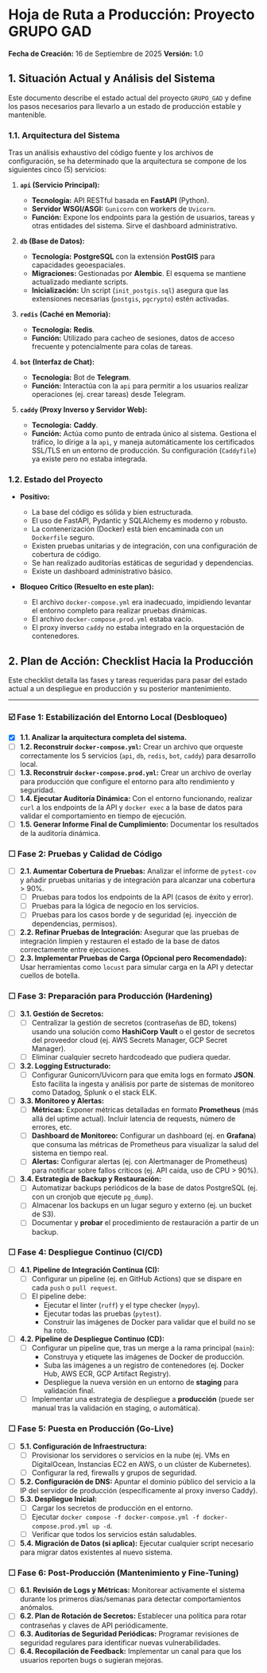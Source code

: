# Hoja de Ruta a Producción: Proyecto GRUPO GAD

**Fecha de Creación:** 16 de Septiembre de 2025
**Versión:** 1.0

## 1. Situación Actual y Análisis del Sistema

Este documento describe el estado actual del proyecto `GRUPO_GAD` y define los pasos necesarios para llevarlo a un estado de producción estable y mantenible.

### 1.1. Arquitectura del Sistema

Tras un análisis exhaustivo del código fuente y los archivos de configuración, se ha determinado que la arquitectura se compone de los siguientes cinco (5) servicios:

1.  **`api` (Servicio Principal):**
    *   **Tecnología:** API RESTful basada en **FastAPI** (Python).
    *   **Servidor WSGI/ASGI:** `Gunicorn` con workers de `Uvicorn`.
    *   **Función:** Expone los endpoints para la gestión de usuarios, tareas y otras entidades del sistema. Sirve el dashboard administrativo.

2.  **`db` (Base de Datos):**
    *   **Tecnología:** **PostgreSQL** con la extensión **PostGIS** para capacidades geoespaciales.
    *   **Migraciones:** Gestionadas por **Alembic**. El esquema se mantiene actualizado mediante scripts.
    *   **Inicialización:** Un script (`init_postgis.sql`) asegura que las extensiones necesarias (`postgis`, `pgcrypto`) estén activadas.

3.  **`redis` (Caché en Memoria):**
    *   **Tecnología:** **Redis**.
    *   **Función:** Utilizado para cacheo de sesiones, datos de acceso frecuente y potencialmente para colas de tareas.

4.  **`bot` (Interfaz de Chat):**
    *   **Tecnología:** Bot de **Telegram**.
    *   **Función:** Interactúa con la `api` para permitir a los usuarios realizar operaciones (ej. crear tareas) desde Telegram.

5.  **`caddy` (Proxy Inverso y Servidor Web):**
    *   **Tecnología:** **Caddy**.
    *   **Función:** Actúa como punto de entrada único al sistema. Gestiona el tráfico, lo dirige a la `api`, y maneja automáticamente los certificados SSL/TLS en un entorno de producción. Su configuración (`Caddyfile`) ya existe pero no estaba integrada.

### 1.2. Estado del Proyecto

*   **Positivo:**
    *   La base del código es sólida y bien estructurada.
    *   El uso de FastAPI, Pydantic y SQLAlchemy es moderno y robusto.
    *   La contenerización (Docker) está bien encaminada con un `Dockerfile` seguro.
    *   Existen pruebas unitarias y de integración, con una configuración de cobertura de código.
    *   Se han realizado auditorías estáticas de seguridad y dependencias.
    *   Existe un dashboard administrativo básico.

*   **Bloqueo Crítico (Resuelto en este plan):**
    *   El archivo `docker-compose.yml` era inadecuado, impidiendo levantar el entorno completo para realizar pruebas dinámicas.
    *   El archivo `docker-compose.prod.yml` estaba vacío.
    *   El proxy inverso `caddy` no estaba integrado en la orquestación de contenedores.

## 2. Plan de Acción: Checklist Hacia la Producción

Este checklist detalla las fases y tareas requeridas para pasar del estado actual a un despliegue en producción y su posterior mantenimiento.

---

### ☑️ **Fase 1: Estabilización del Entorno Local (Desbloqueo)**

*   [x] **1.1. Analizar la arquitectura completa del sistema.**
*   [ ] **1.2. Reconstruir `docker-compose.yml`:** Crear un archivo que orqueste correctamente los 5 servicios (`api`, `db`, `redis`, `bot`, `caddy`) para desarrollo local.
*   [ ] **1.3. Reconstruir `docker-compose.prod.yml`:** Crear un archivo de overlay para producción que configure el entorno para alto rendimiento y seguridad.
*   [ ] **1.4. Ejecutar Auditoría Dinámica:** Con el entorno funcionando, realizar `curl` a los endpoints de la API y `docker exec` a la base de datos para validar el comportamiento en tiempo de ejecución.
*   [ ] **1.5. Generar Informe Final de Cumplimiento:** Documentar los resultados de la auditoría dinámica.

### ☐ **Fase 2: Pruebas y Calidad de Código**

*   [ ] **2.1. Aumentar Cobertura de Pruebas:** Analizar el informe de `pytest-cov` y añadir pruebas unitarias y de integración para alcanzar una cobertura > 90%.
    *   [ ] Pruebas para todos los endpoints de la API (casos de éxito y error).
    *   [ ] Pruebas para la lógica de negocio en los servicios.
    *   [ ] Pruebas para los casos borde y de seguridad (ej. inyección de dependencias, permisos).
*   [ ] **2.2. Refinar Pruebas de Integración:** Asegurar que las pruebas de integración limpien y restauren el estado de la base de datos correctamente entre ejecuciones.
*   [ ] **2.3. Implementar Pruebas de Carga (Opcional pero Recomendado):** Usar herramientas como `locust` para simular carga en la API y detectar cuellos de botella.

### ☐ **Fase 3: Preparación para Producción (Hardening)**

*   [ ] **3.1. Gestión de Secretos:**
    *   [ ] Centralizar la gestión de secretos (contraseñas de BD, tokens) usando una solución como **HashiCorp Vault** o el gestor de secretos del proveedor cloud (ej. AWS Secrets Manager, GCP Secret Manager).
    *   [ ] Eliminar cualquier secreto hardcodeado que pudiera quedar.
*   [ ] **3.2. Logging Estructurado:**
    *   [ ] Configurar Gunicorn/Uvicorn para que emita logs en formato **JSON**. Esto facilita la ingesta y análisis por parte de sistemas de monitoreo como Datadog, Splunk o el stack ELK.
*   [ ] **3.3. Monitoreo y Alertas:**
    *   [ ] **Métricas:** Exponer métricas detalladas en formato **Prometheus** (más allá del uptime actual). Incluir latencia de requests, número de errores, etc.
    *   [ ] **Dashboard de Monitoreo:** Configurar un dashboard (ej. en **Grafana**) que consuma las métricas de Prometheus para visualizar la salud del sistema en tiempo real.
    *   [ ] **Alertas:** Configurar alertas (ej. con Alertmanager de Prometheus) para notificar sobre fallos críticos (ej. API caída, uso de CPU > 90%).
*   [ ] **3.4. Estrategia de Backup y Restauración:**
    *   [ ] Automatizar backups periódicos de la base de datos PostgreSQL (ej. con un cronjob que ejecute `pg_dump`).
    *   [ ] Almacenar los backups en un lugar seguro y externo (ej. un bucket de S3).
    *   [ ] Documentar y **probar** el procedimiento de restauración a partir de un backup.

### ☐ **Fase 4: Despliegue Continuo (CI/CD)**

*   [ ] **4.1. Pipeline de Integración Continua (CI):**
    *   [ ] Configurar un pipeline (ej. en GitHub Actions) que se dispare en cada `push` o `pull request`.
    *   [ ] El pipeline debe:
        *   Ejecutar el linter (`ruff`) y el type checker (`mypy`).
        *   Ejecutar todas las pruebas (`pytest`).
        *   Construir las imágenes de Docker para validar que el build no se ha roto.
*   [ ] **4.2. Pipeline de Despliegue Continuo (CD):**
    *   [ ] Configurar un pipeline que, tras un merge a la rama principal (`main`):
        *   Construya y etiquete las imágenes de Docker de producción.
        *   Suba las imágenes a un registro de contenedores (ej. Docker Hub, AWS ECR, GCP Artifact Registry).
        *   Despliegue la nueva versión en un entorno de **staging** para validación final.
    *   [ ] Implementar una estrategia de despliegue a **producción** (puede ser manual tras la validación en staging, o automática).

### ☐ **Fase 5: Puesta en Producción (Go-Live)**

*   [ ] **5.1. Configuración de Infraestructura:**
    *   [ ] Provisionar los servidores o servicios en la nube (ej. VMs en DigitalOcean, Instancias EC2 en AWS, o un clúster de Kubernetes).
    *   [ ] Configurar la red, firewalls y grupos de seguridad.
*   [ ] **5.2. Configuración de DNS:** Apuntar el dominio público del servicio a la IP del servidor de producción (específicamente al proxy inverso Caddy).
*   [ ] **5.3. Despliegue Inicial:**
    *   [ ] Cargar los secretos de producción en el entorno.
    *   [ ] Ejecutar `docker compose -f docker-compose.yml -f docker-compose.prod.yml up -d`.
    *   [ ] Verificar que todos los servicios están saludables.
*   [ ] **5.4. Migración de Datos (si aplica):** Ejecutar cualquier script necesario para migrar datos existentes al nuevo sistema.

### ☐ **Fase 6: Post-Producción (Mantenimiento y Fine-Tuning)**

*   [ ] **6.1. Revisión de Logs y Métricas:** Monitorear activamente el sistema durante los primeros días/semanas para detectar comportamientos anómalos.
*   [ ] **6.2. Plan de Rotación de Secretos:** Establecer una política para rotar contraseñas y claves de API periódicamente.
*   [ ] **6.3. Auditorías de Seguridad Periódicas:** Programar revisiones de seguridad regulares para identificar nuevas vulnerabilidades.
*   [ ] **6.4. Recopilación de Feedback:** Implementar un canal para que los usuarios reporten bugs o sugieran mejoras.
